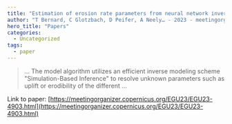 ```yaml
---
title: "Estimation of erosion rate parameters from neural network inverse modeling of river profile and thermo-geochronology data"
author: "T Bernard, C Glotzbach, D Peifer, A Neely… - 2023 - meetingorganizer.copernicus.org"
hero_title: "Papers"
categories:
  - Uncategorized
tags:
  - paper
---
```



>… The model algorithm utilizes an efficient inverse modeling scheme "Simulation-Based Inference" to resolve unknown parameters such as uplift or erodibility of the different …

Link to paper: [https://meetingorganizer.copernicus.org/EGU23/EGU23-4903.html](https://meetingorganizer.copernicus.org/EGU23/EGU23-4903.html)
